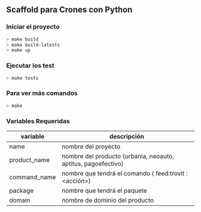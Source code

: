 
Scaffold para Crones con Python
-------------------------------

### Iniciar el proyecto

````bash
> make build
> make build-latests
> make up
````


### Ejecutar los test

````bash
> make tests
````


### Para ver más comandos

````bash
> make
````


### Variables Requeridas

| variable | descripción |
|----------|-------------|
| name | nombre del proyecto |
| product_name | nombre del producto (urbania, neoauto, aptitus, pagoefectivo) |
| command_name | nombre que tendrá el comando ( feed:trovit  <tipo>:<acción>) |
| package | nombre que tendrá el paquete |
| domain | nombre de dominio del producto |
